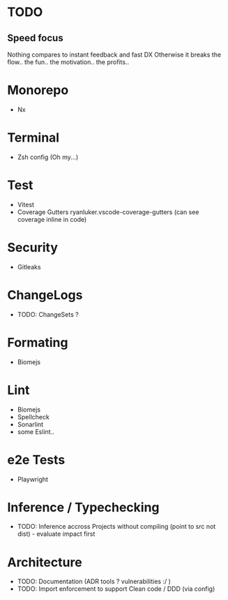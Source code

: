 # TODO

## Speed focus

Nothing compares to instant feedback and fast DX
Otherwise it breaks the flow.. the fun.. the motivation.. the profits..

# Monorepo

- Nx

# Terminal

- Zsh config (Oh my...)

# Test

- Vitest
- Coverage Gutters ryanluker.vscode-coverage-gutters (can see coverage inline in code)

# Security

- Gitleaks

# ChangeLogs

- TODO: ChangeSets ?

# Formating

- Biomejs

# Lint

- Biomejs
- Spellcheck
- Sonarlint
- some Eslint..

# e2e Tests

- Playwright

# Inference / Typechecking

- TODO: Inference accross Projects without compiling (point to src not dist) - evaluate impact first


# Architecture 

- TODO: Documentation (ADR tools ? vulnerabilities :/ )
- TODO: Import enforcement to support Clean code / DDD (via config)
